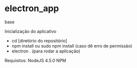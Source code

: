 # electron_app
base

Inicialização do aplicativo

 - cd [diretório do repositório]
 - npm install ou sudo npm install (caso dê erro de permissão)
 - electron . (para rodar a aplicação)
 
 Requisitos:
 NodeJS 4.5.0
 NPM
